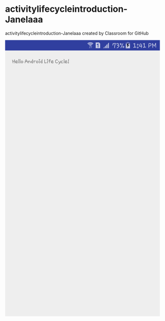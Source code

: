 # activitylifecycleintroduction-Janelaaa
activitylifecycleintroduction-Janelaaa created by Classroom for GitHub


![alt tag](https://github.com/DeLaSalleUniversity-Manila/activitylifecycleintroduction-Janelaaa/blob/master/device-2015-12-07-134109.png)
